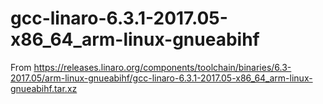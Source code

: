 # gcc-linaro-6.3.1-2017.05-x86_64_arm-linux-gnueabihf
From https://releases.linaro.org/components/toolchain/binaries/6.3-2017.05/arm-linux-gnueabihf/gcc-linaro-6.3.1-2017.05-x86_64_arm-linux-gnueabihf.tar.xz
